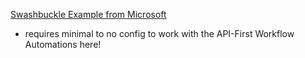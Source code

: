 [Swashbuckle Example from Microsoft](https://github.com/dotnet/AspNetCore.Docs/tree/main/aspnetcore/tutorials/web-api-help-pages-using-swagger/samples/3.x/TodoApi.Swashbuckle)
- requires minimal to no config to work with the API-First Workflow Automations here!
